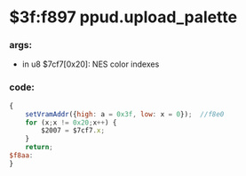 ﻿

# $3f:f897 ppud.upload_palette

### args:
-	in u8 $7cf7[0x20]: NES color indexes

### code:
```js
{
	setVramAddr({high: a = 0x3f, low: x = 0});	//f8e0
	for (x;x != 0x20;x++) {
		$2007 = $7cf7.x;
	}
	return;
$f8aa:
}
```




